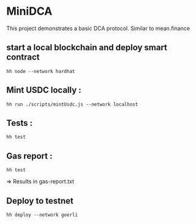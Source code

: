 # MiniDCA

This project demonstrates a basic DCA protocol. Similar to mean.finance


## start a local blockchain and deploy smart contract 

```shell
hh node --network hardhat
```

## Mint USDC locally :

```shell
hh run ./scripts/mintUsdc.js --network localhost
```

## Tests :

```shell
hh test
```

## Gas report :

```shell
hh test
```

=> Results in gas-report.txt

## Deploy to testnet

```shell
hh deploy --network goerli
```
